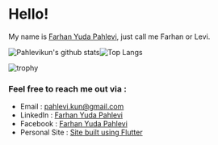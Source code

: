 # Hello!

My name is [Farhan Yuda Pahlevi](http://www.pahlevikun.id/), just call me Farhan or Levi.

![Pahlevikun's github stats](https://github-readme-stats.vercel.app/api?username=pahlevikun&show_icons=true&line_height=21&show_icons=true&theme=vue)![Top Langs](https://github-readme-stats.vercel.app/api/top-langs/?username=pahlevikun&show_icons=true&layout=compact&theme=vue&count_private=truecount_private=true)

![trophy](https://github-profile-trophy.vercel.app/?username=pahlevikun&theme=flat&column=7&margin-w=10&margin-h=15)

### Feel free to reach me out via :
- Email : [pahlevi.kun@gmail.com](mailto:pahlevi.kun@gmail.com)
- LinkedIn : [Farhan Yuda Pahlevi](https://www.linkedin.com/in/pahlevikun/)
- Facebook : [Farhan Yuda Pahlevi](https://www.facebook.com/Pahlevikun/)
- Personal Site : [Site built using Flutter](http://www.pahlevikun.id/)
